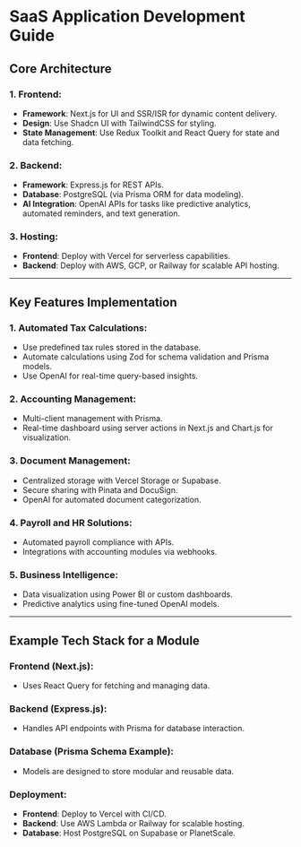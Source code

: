# SaaS Application Development Guide

## Core Architecture

### 1. Frontend:
- **Framework**: Next.js for UI and SSR/ISR for dynamic content delivery.
- **Design**: Use Shadcn UI with TailwindCSS for styling.
- **State Management**: Use Redux Toolkit and React Query for state and data fetching.

### 2. Backend:
- **Framework**: Express.js for REST APIs.
- **Database**: PostgreSQL (via Prisma ORM for data modeling).
- **AI Integration**: OpenAI APIs for tasks like predictive analytics, automated reminders, and text generation.

### 3. Hosting:
- **Frontend**: Deploy with Vercel for serverless capabilities.
- **Backend**: Deploy with AWS, GCP, or Railway for scalable API hosting.

---

## Key Features Implementation

### 1. Automated Tax Calculations:
- Use predefined tax rules stored in the database.
- Automate calculations using Zod for schema validation and Prisma models.
- Use OpenAI for real-time query-based insights.

### 2. Accounting Management:
- Multi-client management with Prisma.
- Real-time dashboard using server actions in Next.js and Chart.js for visualization.

### 3. Document Management:
- Centralized storage with Vercel Storage or Supabase.
- Secure sharing with Pinata and DocuSign.
- OpenAI for automated document categorization.

### 4. Payroll and HR Solutions:
- Automated payroll compliance with APIs.
- Integrations with accounting modules via webhooks.

### 5. Business Intelligence:
- Data visualization using Power BI or custom dashboards.
- Predictive analytics using fine-tuned OpenAI models.

---

## Example Tech Stack for a Module

### Frontend (Next.js):
- Uses React Query for fetching and managing data.

### Backend (Express.js):
- Handles API endpoints with Prisma for database interaction.

### Database (Prisma Schema Example):
- Models are designed to store modular and reusable data.

### Deployment:
- **Frontend**: Deploy to Vercel with CI/CD.
- **Backend**: Use AWS Lambda or Railway for scalable hosting.
- **Database**: Host PostgreSQL on Supabase or PlanetScale.
